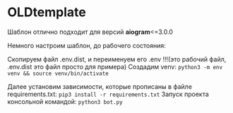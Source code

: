 # OLDtemplate

Шаблон отлично подходит для версий **aiogram**<=3.0.0

Немного настроим шаблон, до рабочего состояния:

Скопируем файл .env.dist, и переименуем его .env !!!(это рабочий файл, .env.dist это файл просто для примера)
Создадим venv: `python3 -m env venv && source venv/bin/activate`

Далее установим зависимости, которые прописаны в файле requirements.txt: `pip3 install -r requirements.txt`
Запуск проекта консольной командой: `python3 bot.py`

